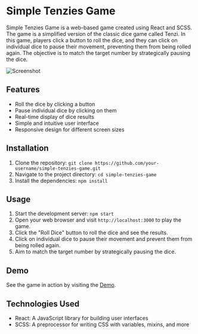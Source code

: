 # Simple Tenzies Game

Simple Tenzies Game is a web-based game created using React and SCSS. The game is a simplified version of the classic dice game called Tenzi. In this game, players click a button to roll the dice, and they can click on individual dice to pause their movement, preventing them from being rolled again. The objective is to match the target number by strategically pausing the dice.

![Screenshot](screenshot.png)

## Features

- Roll the dice by clicking a button
- Pause individual dice by clicking on them
- Real-time display of dice results
- Simple and intuitive user interface
- Responsive design for different screen sizes

## Installation

1. Clone the repository: `git clone https://github.com/your-username/simple-tenzies-game.git`
2. Navigate to the project directory: `cd simple-tenzies-game`
3. Install the dependencies: `npm install`

## Usage

1. Start the development server: `npm start`
2. Open your web browser and visit `http://localhost:3000` to play the game.
3. Click the "Roll Dice" button to roll the dice and see the results.
4. Click on individual dice to pause their movement and prevent them from being rolled again.
5. Aim to match the target number by strategically pausing the dice.

## Demo

See the game in action by visiting the [Demo](https://your-demo-link.com).

## Technologies Used

- React: A JavaScript library for building user interfaces
- SCSS: A preprocessor for writing CSS with variables, mixins, and more
